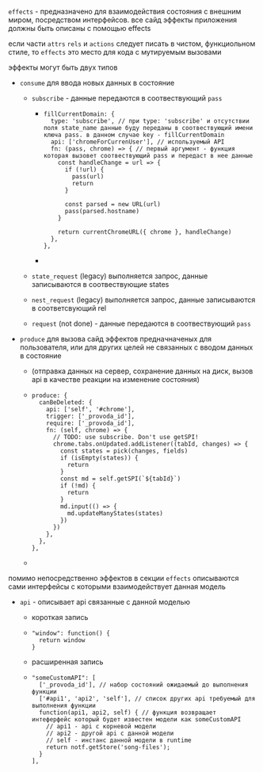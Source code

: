 `effects` - предназначено для взаимодействия состояния с внешним миром, посредством интерфейсов. все сайд эффекты приложения должны быть описаны с помощью effects

если части `attrs` `rels` и `actions` следует писать в чистом, функциольном стиле, то `effects` это место для кода с мутируемым вызовами

эффекты могут быть двух типов

- `consume` для ввода новых данных в состояние
  - `subscribe` - данные передаются в соотвествующий `pass`

    - ```
      fillCurrentDomain: {
        type: 'subscribe', // при type: 'subscribe' и отсутствии поля state_name данные буду переданы в соотвествующий имени ключа pass. в данном случае key - fillCurrentDomain
        api: ['chromeForCurrenUser'], // используемый API
        fn: (pass, chrome) => { // первый аргумент - функция которая вызовет соотвествующий pass и передаст в нее данные
          const handleChange = url => {
            if (!url) {
              pass(url)
              return
            }

            const parsed = new URL(url)
            pass(parsed.hostname)
          }

          return currentChromeURL({ chrome }, handleChange)
        },
      },
      ```

    -

  - `state_request` (legacy) выполняется запрос, данные записываются в соотвествующие states

  - `nest_request` (legacy) выполняется запрос, данные записываются в соответсвующий rel

  - `request` (not done) - данные передаются в соотвествующий `pass`
- `produce` для вызова сайд эффектов предначначеных для пользователя, или для других целей не связанных с вводом данных в состояние

  - (отправка данных на сервер, сохранение данных на диск, вызов api в качестве реакции на изменение состояния)

  - ```
    produce: {
      canBeDeleted: {
        api: ['self', '#chrome'],
        trigger: ['_provoda_id'],
        require: ['_provoda_id'],
        fn: (self, chrome) => {
          // TODO: use subscribe. Don't use getSPI!
          chrome.tabs.onUpdated.addListener((tabId, changes) => {
            const states = pick(changes, fields)
            if (isEmpty(states)) {
              return
            }
            const md = self.getSPI(`${tabId}`)
            if (!md) {
              return
            }
            md.input(() => {
              md.updateManyStates(states)
            })
          })
        },
      },
    },
    ```

  -

помимо непосредственно эффектов в секции `effects` описываются сами интерфейсы с которыми взаимодействует данная модель

- `api` - описывает api связанные с данной моделью

  - короткая запись

  - ```
    "window": function() {
      return window
    }
    ```

  - расширенная запись

  - ```
    "someCustomAPI": [
      ['_provoda_id'], // набор состояний ожидаемый до выполнения функции
      ['#api1', 'api2', 'self'], // список других api требуемый для выполнения функции
      function(api1, api2, self) { // функция возвращает интеферфейс который будет известен модели как someCustomAPI
      	// api1 - api с корневой модели
      	// api2 - другой api с данной модели
      	// self - инстанс данной модели в runtime
        return notf.getStore('song-files');
      }
    ],
    ```
